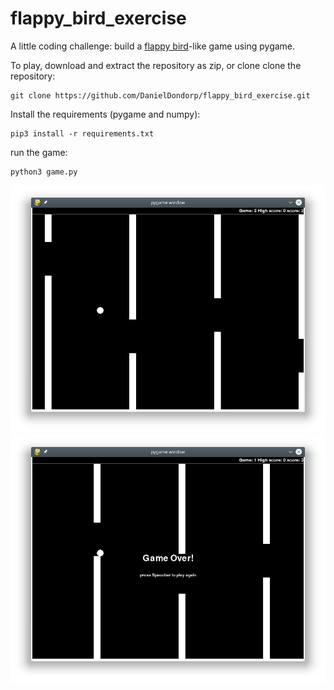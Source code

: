 # flappy_bird_exercise
A little coding challenge: build a [flappy bird]("https://flappybird.io/")-like game using pygame. 

To play, download and extract the repository as zip, or clone clone the repository:

```
git clone https://github.com/DanielDondorp/flappy_bird_exercise.git
```

Install the requirements (pygame and numpy):

```
pip3 install -r requirements.txt
```

run the game:

```
python3 game.py
```

![screenshot_gameplay](./README_data/gameplay.png)
![screenshot_game_over](./README_data/game_over.png)
